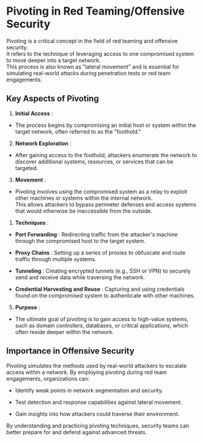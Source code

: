 # Pivoting in Red Teaming/Offensive Security 

Pivoting is a critical concept in the field of red teaming and offensive security.  
It refers to the technique of leveraging access to one compromised system to move deeper into a target network.  
This process is also known as "lateral movement" and is essential for simulating real-world attacks during penetration tests or red team engagements.  

## Key Aspects of Pivoting 
 
1. **Initial Access** :
  - The process begins by compromising an initial host or system within the target network, often referred to as the "foothold."
 
2. **Network Exploration** :
  - After gaining access to the foothold, attackers enumerate the network to discover additional systems, resources, or services that can be targeted.
 
3. **Movement** :
  - Pivoting involves using the compromised system as a relay to exploit other machines or systems within the internal network.  
    This allows attackers to bypass perimeter defenses and access systems that would otherwise be inaccessible from the outside.
 
1. **Techniques** : 
  - **Port Forwarding** : Redirecting traffic from the attacker's machine through the compromised host to the target system.
 
  - **Proxy Chains** : Setting up a series of proxies to obfuscate and route traffic through multiple systems.
 
  - **Tunneling** : Creating encrypted tunnels (e.g., SSH or VPN) to securely send and receive data while traversing the network.
 
  - **Credential Harvesting and Reuse** : Capturing and using credentials found on the compromised system to authenticate with other machines.
 
5. **Purpose** :
  - The ultimate goal of pivoting is to gain access to high-value systems, such as domain controllers, databases, or critical applications, which often reside deeper within the network.

## Importance in Offensive Security 

Pivoting simulates the methods used by real-world attackers to escalate access within a network. By employing pivoting during red team engagements, organizations can:

- Identify weak points in network segmentation and security.

- Test detection and response capabilities against lateral movement.

- Gain insights into how attackers could traverse their environment.

By understanding and practicing pivoting techniques, security teams can better prepare for and defend against advanced threats.
